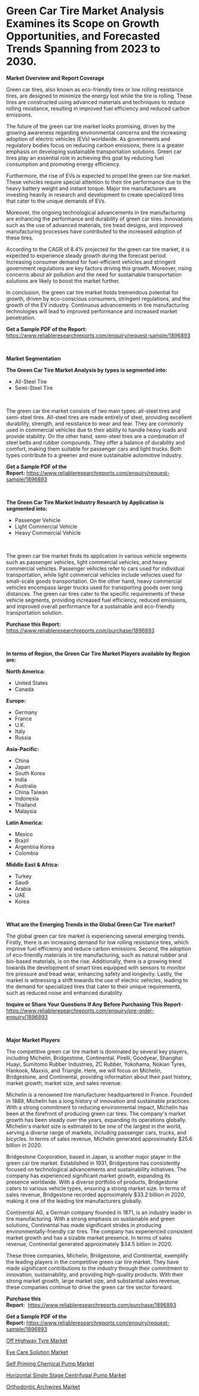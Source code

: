 <p><h1>Green Car Tire Market Analysis Examines its Scope on Growth Opportunities, and Forecasted Trends Spanning from 2023 to 2030.</h1></p><p><strong>Market Overview and Report Coverage</strong></p>
<p><p>Green car tires, also known as eco-friendly tires or low rolling resistance tires, are designed to minimize the energy lost while the tire is rolling. These tires are constructed using advanced materials and techniques to reduce rolling resistance, resulting in improved fuel efficiency and reduced carbon emissions.</p><p>The future of the green car tire market looks promising, driven by the growing awareness regarding environmental concerns and the increasing adoption of electric vehicles (EVs) worldwide. As governments and regulatory bodies focus on reducing carbon emissions, there is a greater emphasis on developing sustainable transportation solutions. Green car tires play an essential role in achieving this goal by reducing fuel consumption and promoting energy efficiency.</p><p>Furthermore, the rise of EVs is expected to propel the green car tire market. These vehicles require special attention to their tire performance due to the heavy battery weight and instant torque. Major tire manufacturers are investing heavily in research and development to create specialized tires that cater to the unique demands of EVs.</p><p>Moreover, the ongoing technological advancements in tire manufacturing are enhancing the performance and durability of green car tires. Innovations such as the use of advanced materials, tire tread designs, and improved manufacturing processes have contributed to the increased adoption of these tires.</p><p>According to the CAGR of 8.4% projected for the green car tire market, it is expected to experience steady growth during the forecast period. Increasing consumer demand for fuel-efficient vehicles and stringent government regulations are key factors driving this growth. Moreover, rising concerns about air pollution and the need for sustainable transportation solutions are likely to boost the market further.</p><p>In conclusion, the green car tire market holds tremendous potential for growth, driven by eco-conscious consumers, stringent regulations, and the growth of the EV industry. Continuous advancements in tire manufacturing technologies will lead to improved performance and increased market penetration.</p></p>
<p><strong>Get a Sample PDF of the Report:</strong> <a href="https://www.reliableresearchreports.com/enquiry/request-sample/1896893">https://www.reliableresearchreports.com/enquiry/request-sample/1896893</a></p>
<p>&nbsp;</p>
<p><strong>Market Segmentation</strong></p>
<p><strong>The Green Car Tire Market Analysis by types is segmented into:</strong></p>
<p><ul><li>All-Steel Tire</li><li>Semi-Steel Tire</li></ul></p>
<p>&nbsp;</p>
<p><p>The green car tire market consists of two main types: all-steel tires and semi-steel tires. All-steel tires are made entirely of steel, providing excellent durability, strength, and resistance to wear and tear. They are commonly used in commercial vehicles due to their ability to handle heavy loads and provide stability. On the other hand, semi-steel tires are a combination of steel belts and rubber compounds. They offer a balance of durability and comfort, making them suitable for passenger cars and light trucks. Both types contribute to a greener and more sustainable automotive industry.</p></p>
<p><strong>Get a Sample PDF of the Report:</strong>&nbsp;<a href="https://www.reliableresearchreports.com/enquiry/request-sample/1896893">https://www.reliableresearchreports.com/enquiry/request-sample/1896893</a></p>
<p>&nbsp;</p>
<p><strong>The Green Car Tire Market Industry Research by Application is segmented into:</strong></p>
<p><ul><li>Passenger Vehicle</li><li>Light Commercial Vehicle</li><li>Heavy Commercial Vehicle</li></ul></p>
<p>&nbsp;</p>
<p><p>The green car tire market finds its application in various vehicle segments such as passenger vehicles, light commercial vehicles, and heavy commercial vehicles. Passenger vehicles refer to cars used for individual transportation, while light commercial vehicles include vehicles used for small-scale goods transportation. On the other hand, heavy commercial vehicles encompass larger trucks used for transporting goods over long distances. The green car tires cater to the specific requirements of these vehicle segments, providing increased fuel efficiency, reduced emissions, and improved overall performance for a sustainable and eco-friendly transportation solution.</p></p>
<p><strong>Purchase this Report:</strong>&nbsp; <a href="https://www.reliableresearchreports.com/purchase/1896893">https://www.reliableresearchreports.com/purchase/1896893</a></p>
<p>&nbsp;</p>
<p><strong>In terms of Region, the Green Car Tire Market Players available by Region are:</strong></p>
<p>
    <p> <strong> North America: </strong>
        <ul>
            <li>United States</li>
            <li>Canada</li>
        </ul>
        </p> 
    <p> <strong> Europe: </strong>
        <ul>
            <li>Germany</li>
            <li>France</li>
            <li>U.K.</li>
            <li>Italy</li>
            <li>Russia</li>
        </ul>
        </p> 
    <p> <strong> Asia-Pacific: </strong>
        <ul>
            <li>China</li>
            <li>Japan</li>
            <li>South Korea</li>
            <li>India</li>
            <li>Australia</li>
            <li>China Taiwan</li>
            <li>Indonesia</li>
            <li>Thailand</li>
            <li>Malaysia</li>
        </ul>
        </p> 
    <p> <strong> Latin America: </strong>
        <ul>
            <li>Mexico</li>
            <li>Brazil</li>
            <li>Argentina Korea</li>
            <li>Colombia</li>
        </ul>
        </p> 
    <p> <strong> Middle East & Africa: </strong>
        <ul>
            <li>Turkey</li>
            <li>Saudi</li>
            <li>Arabia</li>
            <li>UAE</li>
            <li>Korea</li>
        </ul>
    </p>
    </p>
<p>&nbsp;</p>
<p><strong>What are the Emerging Trends in the Global Green Car Tire market?</strong></p>
<p><p>The global green car tire market is experiencing several emerging trends. Firstly, there is an increasing demand for low rolling resistance tires, which improve fuel efficiency and reduce carbon emissions. Second, the adoption of eco-friendly materials in tire manufacturing, such as natural rubber and bio-based materials, is on the rise. Additionally, there is a growing trend towards the development of smart tires equipped with sensors to monitor tire pressure and tread wear, enhancing safety and longevity. Lastly, the market is witnessing a shift towards the use of electric vehicles, leading to the demand for specialized tires that cater to their unique requirements, such as reduced noise and enhanced durability.</p></p>
<p><strong>Inquire or Share Your Questions If Any Before Purchasing This Report</strong>- <a href="https://www.reliableresearchreports.com/enquiry/pre-order-enquiry/1896893">https://www.reliableresearchreports.com/enquiry/pre-order-enquiry/1896893</a></p>
<p>&nbsp;</p>
<p><strong>Major Market Players</strong></p>
<p><p>The competitive green car tire market is dominated by several key players, including Michelin, Bridgestone, Continental, Pirelli, Goodyear, Shanghai Huayi, Sumitomo Rubber Industries, ZC Rubber, Yokohama, Nokian Tyres, Hankook, Maxxis, and Triangle. Here, we will focus on Michelin, Bridgestone, and Continental, providing information about their past history, market growth, market size, and sales revenue.</p><p>Michelin is a renowned tire manufacturer headquartered in France. Founded in 1889, Michelin has a long history of innovation and sustainable practices. With a strong commitment to reducing environmental impact, Michelin has been at the forefront of producing green car tires. The company's market growth has been steady over the years, expanding its operations globally. Michelin's market size is estimated to be one of the largest in the world, serving a diverse range of markets, including passenger cars, trucks, and bicycles. In terms of sales revenue, Michelin generated approximately $25.6 billion in 2020.</p><p>Bridgestone Corporation, based in Japan, is another major player in the green car tire market. Established in 1931, Bridgestone has consistently focused on technological advancements and sustainability initiatives. The company has experienced significant market growth, expanding its presence worldwide. With a diverse portfolio of products, Bridgestone caters to various vehicle types, ensuring a strong market size. In terms of sales revenue, Bridgestone recorded approximately $33.2 billion in 2020, making it one of the leading tire manufacturers globally.</p><p>Continental AG, a German company founded in 1871, is an industry leader in tire manufacturing. With a strong emphasis on sustainable and green solutions, Continental has made significant strides in producing environmentally-friendly car tires. The company has experienced consistent market growth and has a sizable market presence. In terms of sales revenue, Continental generated approximately $34.5 billion in 2020.</p><p>These three companies, Michelin, Bridgestone, and Continental, exemplify the leading players in the competitive green car tire market. They have made significant contributions to the industry through their commitment to innovation, sustainability, and providing high-quality products. With their strong market growth, large market size, and substantial sales revenue, these companies continue to drive the green car tire sector forward.</p></p>
<p><strong>Purchase this Report:</strong>&nbsp;&nbsp;<a href="https://www.reliableresearchreports.com/purchase/1896893">https://www.reliableresearchreports.com/purchase/1896893</a></p>
<p></p>
<p><strong>Get a Sample PDF of the Report:</strong>&nbsp;<a href="https://www.reliableresearchreports.com/enquiry/request-sample/1896893">https://www.reliableresearchreports.com/enquiry/request-sample/1896893</a></p>
<p><p><a href="https://github.com/sndrkn/Market-Research-Report-List-1/blob/main/off-highway-tyre-market.md">Off Highway Tyre Market</a></p><p><a href="https://www.linkedin.com/pulse/eye-care-solution-market-research-report-unlocks-analysis-m1jle/">Eye Care Solution Market</a></p><p><a href="https://medium.com/@skylargrant2023/self-priming-chemical-pump-market-furnishes-information-on-market-share-market-trends-and-market-9fb9839f680a">Self Priming Chemical Pump Market</a></p><p><a href="https://medium.com/@shanelerde/horizontal-single-stage-centrifugal-pump-market-furnishes-information-on-market-share-market-527a4628f8de">Horizontal Single Stage Centrifugal Pump Market</a></p><p><a href="https://www.linkedin.com/pulse/orthodontic-archwires-market-research-report-provides-zx0oe/">Orthodontic Archwires Market</a></p></p>